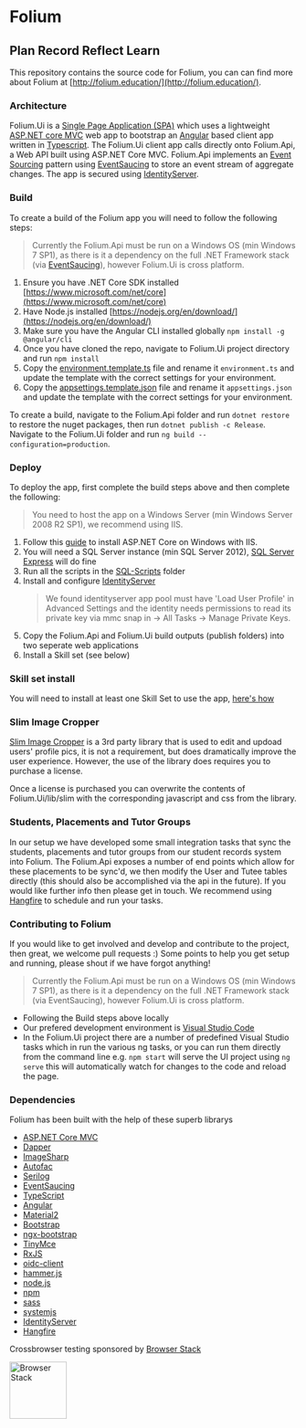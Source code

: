 # Folium
Plan Record Reflect Learn
---

This repository contains the source code for Folium, you can can find more about Folium at [http://folium.education/](http://folium.education/).

### Architecture

Folium.Ui is a [Single Page Application (SPA)](https://en.wikipedia.org/wiki/Single-page_application) which uses a lightweight [ASP.NET core MVC](https://github.com/aspnet/Mvc) web app to bootstrap an [Angular](https://github.com/angular/angular) based client app written in [Typescript](https://github.com/Microsoft/TypeScript). The Folium.Ui client app calls directly onto Folium.Api, a Web API built using ASP.NET Core MVC. Folium.Api implements an [Event Sourcing](https://martinfowler.com/eaaDev/EventSourcing.html) pattern using [EventSaucing](https://github.com/RoyalVeterinaryCollege/EventSaucing) to store an event stream of aggregate changes. The app is secured using [IdentityServer](https://github.com/IdentityServer/IdentityServer4).

### Build

To create a build of the Folium app you will need to follow the following steps:

> Currently the Folium.Api must be run on a Windows OS (min Windows 7 SP1), as there is it a dependency on the full .NET Framework stack (via [EventSaucing](https://github.com/RoyalVeterinaryCollege/EventSaucing)), however Folium.Ui is cross platform.

1. Ensure you have .NET Core SDK installed [https://www.microsoft.com/net/core](https://www.microsoft.com/net/core)
2. Have Node.js installed [https://nodejs.org/en/download/](https://nodejs.org/en/download/)
3. Make sure you have the Angular CLI installed globally `npm install -g @angular/cli`
4. Once you have cloned the repo, navigate to Folium.Ui project directory and run `npm install`
5. Copy the [environment.template.ts](https://github.com/RoyalVeterinaryCollege/Folium/blob/master/src/Folium.Ui/src/environments/environment.template.ts) file and rename it `environment.ts` and update the template with the correct settings for your environment.
6. Copy the [appsettings.template.json](https://github.com/RoyalVeterinaryCollege/Folium/blob/master/src/Folium.Api/appsettings.template.json) file and rename it `appsettings.json ` and update the template with the correct settings for your environment.

To create a build, navigate to the Folium.Api folder and run `dotnet restore` to restore the nuget packages, then run `dotnet publish -c Release`. Navigate to the Folium.Ui folder and run `ng build --configuration=production`.

### Deploy

To deploy the app, first complete the build steps above and then complete the following:

> You need to host the app on a Windows Server (min Windows Server 2008 R2 SP1), we recommend using IIS.

1. Follow this [guide](https://docs.microsoft.com/en-us/aspnet/core/publishing/iis) to install ASP.NET Core on Windows with IIS.
2. You will need a SQL Server instance (min SQL Server 2012), [SQL Server Express](https://www.microsoft.com/en-us/sql-server/sql-server-editions-express) will do fine
3. Run all the scripts in the [SQL-Scripts](SQL-Scripts) folder
4. Install and configure [IdentityServer](https://github.com/IdentityServer/IdentityServer4)
	> We found identityserver app pool must have 'Load User Profile' in Advanced Settings and the identity needs permissions to read its private key via mmc snap in -> All Tasks -> Manage Private Keys.
5. Copy the Folium.Api and Folium.Ui build outputs (publish folders) into two seperate web applications
6. Install a Skill set (see below)

### Skill set install

You will need to install at least one Skill Set to use the app, [here's how](Skills-Import/readme.md)

### Slim Image Cropper

[Slim Image Cropper](http://slimimagecropper.com/) is a 3rd party library that is used to edit and updoad users' profile pics, it is not a requirement, but does dramatically improve the user experience. However, the use of the library does requires you to purchase a license.

Once a license is purchased you can overwrite the contents of Folium.Ui/lib/slim with the corresponding javascript and css from the library.

### Students, Placements and Tutor Groups

In our setup we have developed some small integration tasks that sync the students, placements and tutor groups from our student records system into Folium. The Folium.Api exposes a number of end points which allow for these placements to be sync'd, we then modify the User and Tutee tables directly (this should also be accomplished via the api in the future). If you would like further info then please get in touch.
We recommend using [Hangfire](https://www.hangfire.io/) to schedule and run your tasks.

### Contributing to Folium

If you would like to get involved and develop and contribute to the project, then great, we welcome pull requests :) 
Some points to help you get setup and running, please shout if we have forgot anything!

> Currently the Folium.Api must be run on a Windows OS (min Windows 7 SP1), as there is it a dependency on the full .NET Framework stack (via EventSaucing), however Folium.Ui is cross platform.

* Following the Build steps above locally
* Our prefered development environment is [Visual Studio Code](https://code.visualstudio.com/)
* In the Folium.Ui project there are a number of predefined Visual Studio tasks which in run the various ng tasks, or you can run them directly from the command line e.g. `npm start` will serve the UI project using `ng serve` this will automatically watch for changes to the code and reload the page.

### Dependencies

Folium has been built with the help of these superb librarys

- [ASP.NET Core MVC](https://github.com/aspnet/Mvc)
- [Dapper](https://github.com/StackExchange/Dapper)
- [ImageSharp](https://github.com/SixLabors/ImageSharp)
- [Autofac](https://github.com/autofac/Autofac)
- [Serilog](https://github.com/serilog/serilog)
- [EventSaucing](https://github.com/RoyalVeterinaryCollege/EventSaucing)
- [TypeScript](https://github.com/Microsoft/TypeScript)
- [Angular](https://github.com/angular/angular)
- [Material2](https://github.com/angular/material2)
- [Bootstrap](https://github.com/twbs/bootstrap)
- [ngx-bootstrap](https://github.com/valor-software/ngx-bootstrap)
- [TinyMce](https://github.com/tinymce/tinymce)
- [RxJS](https://github.com/ReactiveX/rxjs)
- [oidc-client](https://github.com/IdentityModel/oidc-client-js)
- [hammer.js](https://github.com/hammerjs/hammer.js)
- [node.js](https://github.com/nodejs/node)
- [npm](https://github.com/npm/npm)
- [sass](https://github.com/sass/sass)
- [systemjs](https://github.com/systemjs/systemjs)
- [IdentityServer](https://github.com/IdentityServer/IdentityServer4)
- [Hangfire](https://github.com/HangfireIO/Hangfire)

Crossbrowser testing sponsored by [Browser Stack](https://www.browserstack.com)

[<img src="https://www.browserstack.com/images/layout/browserstack-logo-600x315.png" alt="Browser Stack" height="100px">](https://www.browserstack.com)

